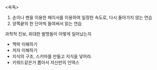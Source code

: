 
<속독>
1. 손이나 펜을 이용한 페이서를 이용하여 일정한 속도로, 다시 돌아가지 않는 연습
2. 양쪽끝의 한 단어씩 들여써서 읽는 연습

과학적 진보, 위대한 발명들이 어떻게 일어났는지 
- 맥락 이해하기
- 저자 이해하기
- 지식의 구조, 스키마를 만들고 지식을 넣어라.
- 키워드같은거 뽑아서 자신만의 인덱스